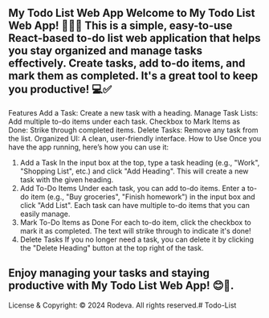 My Todo List Web App
Welcome to My Todo List Web App! 🎉👉🏻
This is a simple, easy-to-use React-based to-do list web application that helps you stay organized and manage tasks effectively. Create tasks, add to-do items, and mark them as completed. It's a great tool to keep you productive! 💻✅
---

Features
Add a Task: Create a new task with a heading.
Manage Task Lists: Add multiple to-do items under each task.
Checkbox to Mark Items as Done: Strike through completed items.
Delete Tasks: Remove any task from the list.
Organized UI: A clean, user-friendly interface.
How to Use
Once you have the app running, here’s how you can use it:

1. Add a Task
In the input box at the top, type a task heading (e.g., "Work", "Shopping List", etc.) and click "Add Heading".
This will create a new task with the given heading.
2. Add To-Do Items
Under each task, you can add to-do items.
Enter a to-do item (e.g., "Buy groceries", "Finish homework") in the input box and click "Add List".
Each task can have multiple to-do items that you can easily manage.
3. Mark To-Do Items as Done
For each to-do item, click the checkbox to mark it as completed. The text will strike through to indicate it's done!
4. Delete Tasks
If you no longer need a task, you can delete it by clicking the "Delete Heading" button at the top right of the task.

Enjoy managing your tasks and staying productive with My Todo List Web App! 😊🙌.
---
License & Copyright:
© 2024 Rodeva. All rights reserved.#   T o d o - L i s t  
 